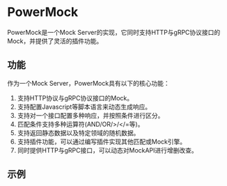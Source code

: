 # PowerMock

PowerMock是一个Mock Server的实现，它同时支持HTTP与gRPC协议接口的Mock，并提供了灵活的插件功能。

## 功能

作为一个Mock Server，PowerMock具有以下的核心功能：
1. 支持HTTP协议与gRPC协议接口的Mock。
2. 支持配置Javascript等脚本语言来动态生成响应。
3. 支持对一个接口配置多种响应，并按照条件进行区分。
4. 匹配条件支持多种运算符(AND/OR/>/</=等)。
4. 支持返回静态数据以及特定领域的随机数据。
5. 支持插件功能，可以通过编写插件实现其他匹配或Mock引擎。
6. 同时提供HTTP与gRPC接口，可以动态对MockAPI进行增删改查。

## 示例


